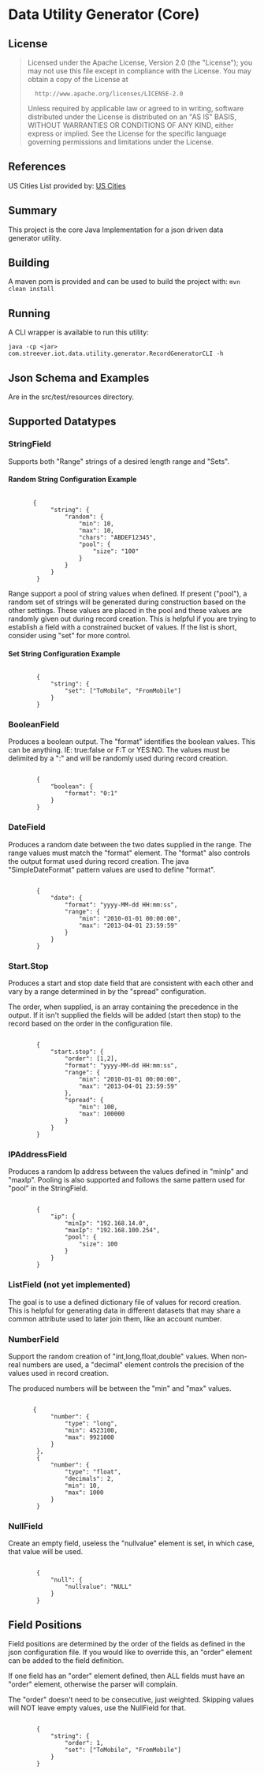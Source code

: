 # Data Utility Generator (Core)

## License
>   Licensed under the Apache License, Version 2.0 (the "License");
>   you may not use this file except in compliance with the License.
>   You may obtain a copy of the License at
>
>       http://www.apache.org/licenses/LICENSE-2.0
>
>   Unless required by applicable law or agreed to in writing, software
>   distributed under the License is distributed on an "AS IS" BASIS,
>   WITHOUT WARRANTIES OR CONDITIONS OF ANY KIND, either express or implied.
>   See the License for the specific language governing permissions and
>   limitations under the License.

## References

US Cities List provided by: [US Cities](https://simplemaps.com/data/us-cities)

## Summary
This project is the core Java Implementation for a json driven data generator utility.

## Building
A maven pom is provided and can be used to build the project with:
<code>mvn clean install</code>

## Running
A CLI wrapper is available to run this utility:

```
java -cp <jar> com.streever.iot.data.utility.generator.RecordGeneratorCLI -h
```

## Json Schema and Examples
Are in the src/test/resources directory.

## Supported Datatypes

### StringField
Supports both "Range" strings of a desired length range and "Sets".

#### Random String Configuration Example
<pre><code>
       {
            "string": {
                "random": {
                    "min": 10,
                    "max": 10,
                    "chars": "ABDEF12345",
                    "pool": {
                        "size": "100"
                    }
                }
            }
        }
</code></pre>

Range support a pool of string values when defined.  If present ("pool"), a random set of strings will be generated during construction based on the other settings.  These values are placed in the pool and these values are randomly given out during record creation.  This is helpful if you are trying to establish a field with a constrained bucket of values.  If the list is short, consider using "set" for more control.

#### Set String Configuration Example
<pre><code>
        {
            "string": {
                "set": ["ToMobile", "FromMobile"]
            }
        }
</code></pre>


### BooleanField

Produces a boolean output.  The "format" identifies the boolean values.  This can be anything. IE: true:false or F:T or YES:NO.  The values must be delimited by a ":" and will be randomly used during record creation.

<pre><code>
        {
            "boolean": {
                "format": "0:1"
            }
        }
</pre></code>

### DateField
Produces a random date between the two dates supplied in the range.  The range values must match the "format" element.  The "format" also controls the output format used during record creation.  The java "SimpleDateFormat" pattern values are used to define "format".

<pre><code>
        {
            "date": {
                "format": "yyyy-MM-dd HH:mm:ss",
                "range": {
                    "min": "2010-01-01 00:00:00",
                    "max": "2013-04-01 23:59:59"
                }
            }
        }
</pre></code>

### Start.Stop
Produces a start and stop date field that are consistent with each other and vary by a range determined in by the "spread" configuration.

The order, when supplied, is an array containing the precedence in the output.  If it isn't supplied the fields will be added (start then stop) to the record based on the order in the configuration file.

<pre><code>
        {
            "start.stop": {
                "order": [1,2],
                "format": "yyyy-MM-dd HH:mm:ss",
                "range": {
                    "min": "2010-01-01 00:00:00",
                    "max": "2013-04-01 23:59:59"
                },
                "spread": {
                    "min": 100,
                    "max": 100000
                }
            }
        }
</pre></code>

### IPAddressField
Produces a random Ip address between the values defined in "minIp" and "maxIp".  Pooling is also supported and follows the same pattern used for "pool" in the StringField.

<pre><code>
        {
            "ip": {
                "minIp": "192.168.14.0",
                "maxIp": "192.168.100.254",
                "pool": {
                    "size": 100
                }
            }
        }
</pre></code>

### ListField (not yet implemented)
The goal is to use a defined dictionary file of values for record creation.  This is helpful for generating data in different datasets that may share a common attribute used to later join them, like an account number.

### NumberField
Support the random creation of "int,long,float,double" values.  When non-real numbers are used, a "decimal" element controls the precision of the values used in record creation.

The produced numbers will be between the "min" and "max" values.

<pre><code>
       {
            "number": {
                "type": "long",
                "min": 4523100,
                "max": 9921000
            }
        },
        {
            "number": {
                "type": "float",
                "decimals": 2,
                "min": 10,
                "max": 1000
            }
        }
</pre></code>

### NullField
Create an empty field, useless the "nullvalue" element is set, in which case, that value will be used.

<pre><code>
        {
            "null": {
                "nullvalue": "NULL"
            }
        }
</pre></code>


## Field Positions
Field positions are determined by the order of the fields as defined in the json configuration file.  If you would like to override this, an "order" element can be added to the field definition.

If one field has an "order" element defined, then ALL fields must have an "order" element, otherwise the parser will complain.

The "order" doesn't need to be consecutive, just weighted.  Skipping values will NOT leave empty values, use the NullField for that.
<pre><code>
        {
            "string": {
                "order": 1,
                "set": ["ToMobile", "FromMobile"]
            }
        }
</pre></code>